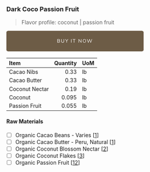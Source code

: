 ### Dark Coco Passion Fruit
> Flavor profile: coconut | passion fruit

[![Buy Now](/assets/images/buy-now.png "Buy Now")](https://shop.osocra.com/products/22021322)

| Item | Quantity | UoM  |
| :---     | ---:    | :--- |
| Cacao Nibs  | 0.33    | lb    |
| Cacao Butter   | 0.33    | lb    |
| Coconut Nectar   | 0.19      | lb      |
| Coconut   | 0.095      | lb      |
| Passion Fruit   | 0.055      | lb      |


#### Raw Materials
- [ ] Organic Cacao Beans -  Varies [[1](/vendors)]
- [ ] Organic Cacao Butter - Peru, Natural [[1](/vendors)]
- [ ] Organic Coconut Blossom Nectar [[2](/vendors)]
- [ ] Organic Coconut Flakes [[3](/vendors)]
- [ ] Organic Passion Fruit [[12](/vendors)]
